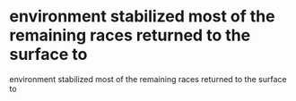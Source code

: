 # environment stabilized most of the remaining races returned to the surface to

environment stabilized most of the remaining races returned to the surface to